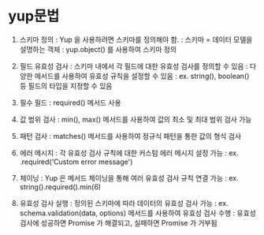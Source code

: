 # yup문법

1. 스키마 정의
   : Yup 을 사용하려면 스키마를 정의해야 함.
   : 스키마 = 데이터 모델을 설명하는 객체
   : yup.object() 를 사용하여 스키마 정의

2. 필드 유효성 검사
   : 스키마 내에서 각 필드에 대한 유효성 검사를 정의할 수 있음
   : 다양한 메서드를 사용하여 유효성 규칙을 설정할 수 있음
   : ex. string(), boolean() 등 필드의 타입을 지정할 수 있음

3. 필수 필드
   : required() 메서드 사용

4. 값 범위 검사
   : min(), max() 메서드를 사용하여 값의 최소 및 최대 범위 검사 가능

5. 패턴 검사
   : matches() 메서드를 사용하여 정규식 패턴을 통한 값의 형식 검사

6. 에러 메시지
   : 각 유효성 검사 규칙에 대한 커스텀 에러 메시지 설정 가능
   : ex. .required('Custom error message')

7. 체이닝
   : Yup 은 메서드 체이닝을 통해 여러 유효성 검사 규칙 연결 가능
   : ex. string().required().min(6)

8. 유효성 검사 실행
   : 정의된 스키마에 따라 데이터의 유효성 검사 가능
   : ex. schema.validation(data, options) 메서드를 사용하여 유효성 검사 수행
   : 유효성 검사에 성공하면 Promise 가 해결되고, 실패하면 Promise 가 거부됨
